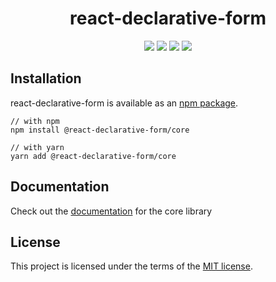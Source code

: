 
<h1 align="center">react-declarative-form</h1>

<div align="center">
<img src="https://www.peterweller.com.au:9000/api/project_badges/measure?project=react-declarative-form&metric=alert_status"/>

<img src="https://www.peterweller.com.au:9000/api/project_badges/measure?project=react-declarative-form&metric=coverage"/>

<img src="https://www.peterweller.com.au:9000/api/project_badges/measure?project=react-declarative-form&metric=vulnerabilities"/>

<img src="https://www.peterweller.com.au:9000/api/project_badges/measure?project=react-declarative-form&metric=sqale_rating"/>
</div>

## Installation
react-declarative-form is available as an [npm package](https://www.npmjs.com/package/@react-declarative-form/core).

```
// with npm
npm install @react-declarative-form/core

// with yarn
yarn add @react-declarative-form/core
```

## Documentation
Check out the [documentation](/packages/core/README.md) for the core library

## License
This project is licensed under the terms of the
[MIT license](/LICENSE).
